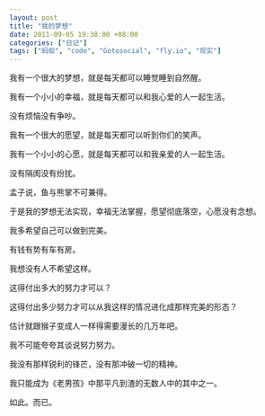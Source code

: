 ```yaml
---
layout: post
title: "我的梦想"
date: 2011-09-05 19:38:00 +08:00
categories: ["日记"]
tags: ["蚂蚁", "code", "Gotosocial", "fly.io", "现实"]
---
```


我有一个很大的梦想，就是每天都可以睡觉睡到自然醒。 

我有一个小小的幸福，就是每天都可以和我心爱的人一起生活。 

没有烦恼没有争吵。 

我有一个很大的愿望，就是每天都可以听到你们的笑声。 

我有一个小小的心愿，就是每天都可以和我亲爱的人一起生活。 

没有隔阂没有纷扰。 

孟子说，鱼与熊掌不可兼得。 

于是我的梦想无法实现，幸福无法掌握，愿望彻底落空，心愿没有念想。 

我多希望自己可以做到完美。 

有钱有势有车有房。 

我想没有人不希望这样。

这得付出多大的努力才可以？ 

这得付出多少努力才可以从我这样的情况进化成那样完美的形态？ 

估计就跟猴子变成人一样得需要漫长的几万年吧。 

我不可能夸夸其谈说努力努力。 

我没有那样锐利的锋芒，没有那冲破一切的精神。 

我只能成为《老男孩》中那平凡到渣的无数人中的其中之一。 

如此。而已。